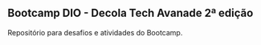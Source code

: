 ## Bootcamp DIO -  Decola Tech Avanade 2ª edição

Repositório para desafios e atividades do Bootcamp.
